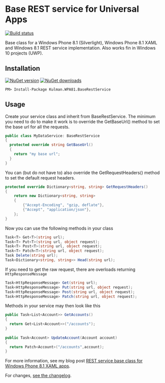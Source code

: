 Base REST service for Universal Apps
============================

[![Build status](https://ci.appveyor.com/api/projects/status/tyk3ff6jamxondgh?svg=true)](https://ci.appveyor.com/project/igorkulman/kulman-wpa81-baserestservice)

Base class for a Windows Phone 8.1 (Silverlight), Windows Phone 8.1 XAML and Windows 8.1 REST service implementation. Also works fin in Windows 10 projects (UWP).

## Installation

[![NuGet version](http://img.shields.io/nuget/v/Kulman.WPA81.BaseRestService.svg?style=flat)](https://nuget.org/packages/Kulman.WPA81.BaseRestService)  [![NuGet downloads](http://img.shields.io/nuget/dt/Kulman.WPA81.BaseRestService.svg?style=flat)](https://nuget.org/packages/Kulman.WPA81.BaseRestService)

	PM> Install-Package Kulman.WPA81.BaseRestService
	
## Usage

Create your service class and inherit from BaseRestService. The minimum you need to do to make it work is to override the GetBaseUrl() method to set the base url for all the requests.

```csharp
public class MyDataService: BaseRestService
{
  protected override string GetBaseUrl()
  {
    return "my base url";
  }
}
```  
  
You can (but do not have to) also override the GetRequestHeaders() method to set the default request headers.
  
```csharp  
protected override Dictionary<string, string> GetRequestHeaders()
{
    return new Dictionary<string, string>
    {
        {"Accept-Encoding", "gzip, deflate"},
        {"Accept", "application/json"},
    };
}
```

Now you can use the following methods in your class

```csharp
Task<T> Get<T>(string url);
Task<T> Put<T>(string url, object request);
Task<T> Post<T>(string url, object request);
Task<T> Patch<T>(string url, object request);
Task Delete(string url);
Task<Dictionary<string, string>> Head(string url);
```

If you need to get the raw request, there are overloads returning `HttpResponseMessage`

```csharp
Task<HttpResponseMessage> Get(string url);
Task<HttpResponseMessage> Put(string url, object request);
Task<HttpResponseMessage> Post(string url, object request);
Task<HttpResponseMessage> Patch(string url, object request);
```

Methods in your service may then look like this

```csharp
public Task<List<Account>> GetAccounts()
{
  return Get<List<Account>>("/accounts");
}
 
public Task<Account> UpdateAccount(Account account)
{
  return Patch<Account>("/accounts",account);
}
```

For more information, see my blog post [REST service base class for Windows Phone 8.1 XAML apps](http://blog.kulman.sk/rest-service-base-class-for-windows-phone-8-1-xaml-apps/).

For changes, [see the changelog](https://github.com/igorkulman/Kulman.WPA81.BaseRestService/blob/master/CHANGELOG.md).
